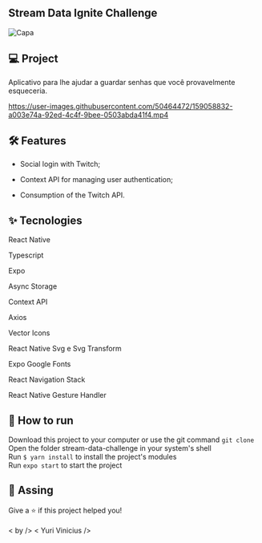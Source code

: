 ## Stream Data Ignite Challenge

![Capa](https://user-images.githubusercontent.com/50464472/159058635-08f15c00-4bf1-47f9-845b-a3490517bde2.png)


## 💻 Project


Aplicativo para lhe ajudar a guardar senhas que você provavelmente esqueceria.

https://user-images.githubusercontent.com/50464472/159058832-a003e74a-92ed-4c4f-9bee-0503abda41f4.mp4


## 🛠️ Features
- Social login with Twitch;

- Context API for managing user authentication;

- Consumption of the Twitch API.
 
 
## ✨ Tecnologies


 React Native
 
 Typescript
 
 Expo
 
 Async Storage
 
 Context API
 
 Axios
 
 Vector Icons
 
 React Native Svg e Svg Transform
 
 Expo Google Fonts
 
 React Navigation Stack
 
 React Native Gesture Handler
 


## 🔧 How to run
Download this project to your computer or use the git command `git clone` <br/>
Open the folder stream-data-challenge in your system's shell <br/>
Run `$ yarn install` to install the project's modules <br/>
Run `expo start` to start the project <br/>

## 📕 Assing

Give a ⭐️ if this project helped you!
<br/>
<br/>
  < by />  < Yuri Vinicius />

